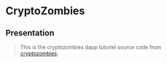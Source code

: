 # CryptoZombies

## Presentation

>This is the cryptozombies dapp tutoriel source code from [cryptozombies](https://www.cryptozombies.io).
